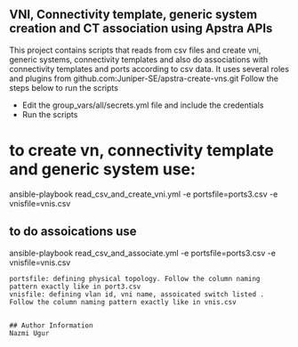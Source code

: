 ## VNI, Connectivity template, generic system creation and CT association using Apstra APIs

This project contains scripts that reads from csv files and create vni, generic systems, connectivity templates and also do associations with connectivity templates and ports according to csv data.
It uses several roles and plugins from github.com:Juniper-SE/apstra-create-vns.git
Follow the steps below to run the scripts
* Edit the group_vars/all/secrets.yml file and include the  credentials
* Run the scripts
# to create vn, connectivity template and generic system use:
ansible-playbook  read_csv_and_create_vni.yml -e portsfile=ports3.csv -e vnisfile=vnis.csv   
## to do assoications use
ansible-playbook read_csv_and_associate.yml -e portsfile=ports3.csv -e vnisfile=vnis.csv   
```
portsfile: defining physical topology. Follow the column naming pattern exactly like in port3.csv
vnisfile: defining vlan id, vni name, assoicated switch listed .  Follow the column naming pattern exactly like in vnis.csv


## Author Information
Nazmi Ugur
